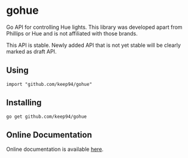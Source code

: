 gohue
=====

Go API for controlling Hue lights. This library was developed apart from
Phillips or Hue and is not affiliated with those brands.

This API is stable. Newly added API that is not yet stable will be clearly
marked as draft API.

## Using

	import "github.com/keep94/gohue"

## Installing

	go get github.com/keep94/gohue

## Online Documentation

Online documentation is available [here](http://go.pkgdoc.org/github.com/keep94/gohue).

